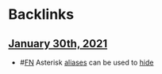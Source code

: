 
# Backlinks
## [January 30th, 2021](<January 30th, 2021.md>)
- #[FN](<FN.md>) Asterisk [aliases](<aliases.md>) can be used to [hide](<hide.md>)

